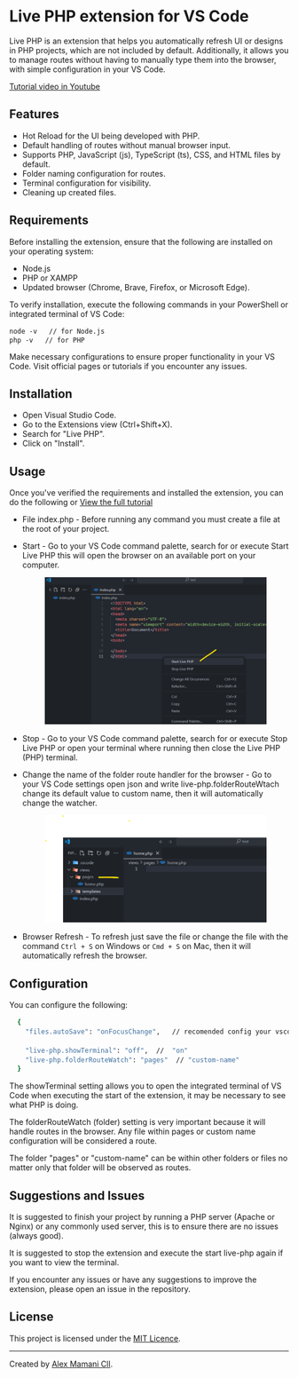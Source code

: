 # Live PHP extension for VS Code

Live PHP is an extension that helps you automatically refresh UI or designs in PHP projects, which are not included by default. Additionally, it allows you to manage routes without having to manually type them into the browser, with simple configuration in your VS Code.

[Tutorial video in Youtube](https://youtu.be/jCFgdr0tDf8)

## Features

- Hot Reload for the UI being developed with PHP.
- Default handling of routes without manual browser input.
- Supports PHP, JavaScript (js), TypeScript (ts), CSS, and HTML files by default.
- Folder naming configuration for routes.
- Terminal configuration for visibility.
- Cleaning up created files.

## Requirements

Before installing the extension, ensure that the following are installed on your operating system:

- Node.js
- PHP or XAMPP
- Updated browser (Chrome, Brave, Firefox, or Microsoft Edge).

To verify installation, execute the following commands in your PowerShell or integrated terminal of VS Code:

```
node -v   // for Node.js
php -v   // for PHP
```

Make necessary configurations to ensure proper functionality in your VS Code. Visit official pages or tutorials if you encounter any issues.

## Installation

- Open Visual Studio Code.
- Go to the Extensions view (Ctrl+Shift+X).
- Search for "Live PHP".
- Click on "Install".

## Usage

Once you've verified the requirements and installed the extension, you can do the following or [View the full tutorial](https://youtu.be/jCFgdr0tDf8)

- File index.php - Before running any command you must create a file at the root of your project.

- Start - Go to your VS Code command palette, search for or execute Start Live PHP this will open the browser on an available port on your computer.

  <div style = "text-align:center">
    <img src="https://github.com/AlexanderCodesFull/live-php-vscode-extension/blob/main/src/images/usage/menu-start.png" alt="index file create"  style="width:400px" >
  </div>

- Stop - Go to your VS Code command palette, search for or execute Stop Live PHP or open your terminal where running then close the Live PHP (PHP) terminal.

- Change the name of the folder route handler for the browser - Go to your VS Code settings open json and write live-php.folderRouteWtach change its default value to custom name, then it will automatically change the watcher.

   <div style = "text-align:center">
    <img src="https://github.com/AlexanderCodesFull/live-php-vscode-extension/blob/main/src/images/usage/pages-folder.png" alt="folder route handler"  style="width:400px" >
  </div>

- Browser Refresh - To refresh just save the file or change the file with the command `Ctrl + S` on Windows or `Cmd + S` on Mac, then it will automatically refresh the browser.

## Configuration

You can configure the following:

```bash
  {
    "files.autoSave": "onFocusChange",   // recomended config your vscode

    "live-php.showTerminal": "off",  //  "on"
    "live-php.folderRouteWatch": "pages"  // "custom-name"
  }
```

The showTerminal setting allows you to open the integrated terminal of VS Code when executing the start of the extension, it may be necessary to see what PHP is doing.

The folderRouteWatch (folder) setting is very important because it will handle routes in the browser. Any file within pages or custom name configuration will be considered a route.

The folder "pages" or "custom-name" can be within other folders or files no matter only that folder will be observed as routes.

## Suggestions and Issues

It is suggested to finish your project by running a PHP server (Apache or Nginx) or any commonly used server, this is to ensure there are no issues (always good).

It is suggested to stop the extension and execute the start live-php again if you want to view the terminal.

If you encounter any issues or have any suggestions to improve the extension, please open an issue in the repository.

## License

This project is licensed under the [MIT Licence](https://opensource.org/licenses/MIT).

---

Created by [Alex Mamani Cll](https://).

